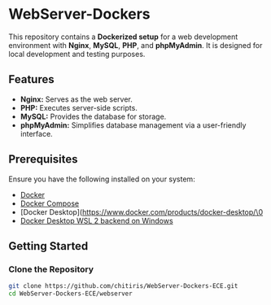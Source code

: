 # WebServer-Dockers
This repository contains a **Dockerized setup** for a web development environment with **Nginx**, **MySQL**, **PHP**, and **phpMyAdmin**. It is designed for local development and testing purposes.

## Features

- **Nginx:** Serves as the web server.
- **PHP:** Executes server-side scripts.
- **MySQL:** Provides the database for storage.
- **phpMyAdmin:** Simplifies database management via a user-friendly interface.

## Prerequisites

Ensure you have the following installed on your system:
- [Docker](https://www.docker.com/)
- [Docker Compose](https://docs.docker.com/compose/)
- [Docker Desktop](https://www.docker.com/products/docker-desktop/\0
- [Docker Desktop WSL 2 backend on Windows](https://docs.docker.com/desktop/features/wsl/)

## Getting Started

### Clone the Repository

```bash
git clone https://github.com/chitiris/WebServer-Dockers-ECE.git
cd WebServer-Dockers-ECE/webserver
